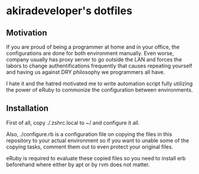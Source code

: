 # akiradeveloper's dotfiles

## Motivation
If you are proud of being a programmer at home and in your office, the configurations are done for both environment manually. Even worse, company usually has proxy server to go outside the LAN and forces the labors to change authentifications frequently that causes repeating yourself and having us against DRY philosophy we programmers all have.

I hate it and the hatred motivated me to write automation script fully utilizing the power of eRuby to commonize the configuration between environments.
 
## Installation
First of all, copy ./.zshrc.local to ~/ and configure it all.  

Also, ./configure.rb is a configuration file on copying the files in this repository to your actual environment so if you want to unable some of the copying tasks, comment them out to even protect your original files.

eRuby is required to evaluate these copied files so you need to install erb beforehand where either by apt or by rvm does not matter.
